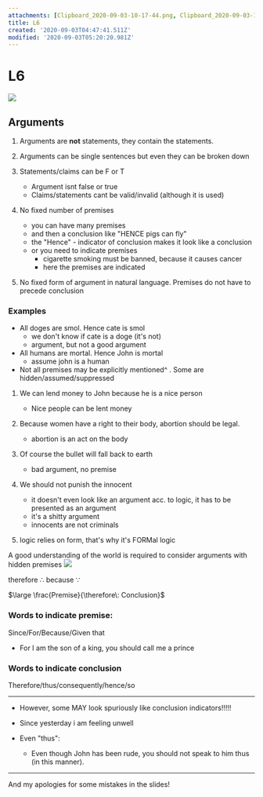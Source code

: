 ```yaml
---
attachments: [Clipboard_2020-09-03-10-17-44.png, Clipboard_2020-09-03-10-44-55.png]
title: L6
created: '2020-09-03T04:47:41.511Z'
modified: '2020-09-03T05:20:20.981Z'
---
```


# L6
![](@attachment/Clipboard_2020-09-03-10-17-44.png)

## Arguments

1. Arguments are **not** statements, they contain the statements. 
2. Arguments can be single sentences but even they can be broken down
3. Statements/claims can be F or T
   - Argument isnt false or true
   - Claims/statements cant be valid/invalid (although it is used) 

4. No fixed number of premises
   - you can have many premises
   - and then a conclusion like "HENCE pigs can fly"
   - the "Hence" - indicator of conclusion makes it look like a conclusion
   - or you need to indicate premises
      - cigarette smoking must be banned, because it causes cancer
      - here the premises are indicated
5. No fixed form of argument in natural language. Premises do not have to precede conclusion

### Examples
- All doges are smol. Hence cate is smol 
   - we don't know if cate is a doge (it's not)
   - argument, but not a good argument
- All humans are mortal. Hence John is mortal
   - assume john is a human 
- Not all premises may be explicitly mentioned^ . Some are hidden/assumed/suppressed

1. We can lend money to John because he is a nice person
   - Nice people can be lent money

2. Because women have a right to their body, abortion should be legal. 
   - abortion is an act on the body

3. Of course the bullet will fall back to earth
   - bad argument, no premise
4. We should not punish the innocent
   - it doesn't even look like an argument acc. to logic, it has to be presented as an argument
   - it's a shitty argument
   - innocents are not criminals
5. logic relies on form, that's why it's FORMal logic

A good understanding of the world is required to consider arguments with hidden premises
![](@attachment/Clipboard_2020-09-03-10-44-55.png)

therefore $\therefore$
because $\because$

$\large \frac{Premise}{\therefore\: Conclusion}$

### Words to indicate premise:
Since/For/Because/Given that
- For I am the son of a king, you should call me a prince

### Words to indicate conclusion
Therefore/thus/consequently/hence/so

--- 
- However, some MAY look spuriously like conclusion indicators!!!!!

- Since yesterday i am feeling unwell
- Even "thus":
  - Even though John has been rude, you should not speak to him thus (in this manner).
--- 
And my apologies for some mistakes in the slides!
